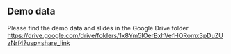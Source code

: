 ## Demo data
Please find the demo data and slides in the Google Drive folder  
https://drive.google.com/drive/folders/1x8Ym5IOerBxhVefHORomx3pDuZUzNrf4?usp=share_link
